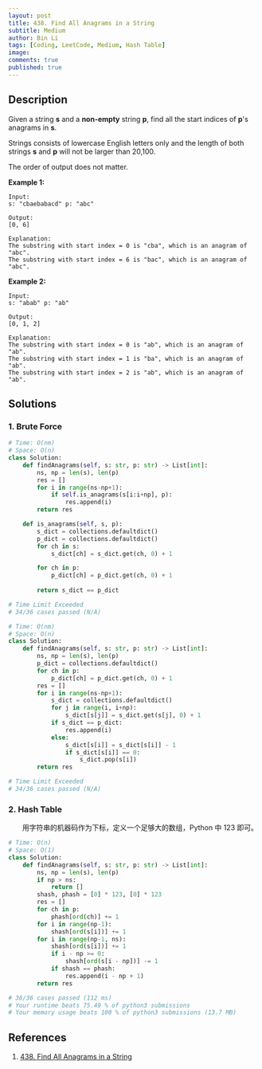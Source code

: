 ```yaml
---
layout: post
title: 438. Find All Anagrams in a String
subtitle: Medium
author: Bin Li
tags: [Coding, LeetCode, Medium, Hash Table]
image: 
comments: true
published: true
---
```


## Description

Given a string **s** and a **non-empty** string **p**, find all the start indices of **p**'s anagrams in **s**.

Strings consists of lowercase English letters only and the length of both strings **s** and **p** will not be larger than 20,100.

The order of output does not matter.

**Example 1:**

```
Input:
s: "cbaebabacd" p: "abc"

Output:
[0, 6]

Explanation:
The substring with start index = 0 is "cba", which is an anagram of "abc".
The substring with start index = 6 is "bac", which is an anagram of "abc".
```



**Example 2:**

```
Input:
s: "abab" p: "ab"

Output:
[0, 1, 2]

Explanation:
The substring with start index = 0 is "ab", which is an anagram of "ab".
The substring with start index = 1 is "ba", which is an anagram of "ab".
The substring with start index = 2 is "ab", which is an anagram of "ab".
```


## Solutions
### 1. Brute Force

```python
# Time: O(nm)
# Space: O(n)
class Solution:
    def findAnagrams(self, s: str, p: str) -> List[int]:
        ns, np = len(s), len(p)
        res = []
        for i in range(ns-np+1):
            if self.is_anagrams(s[i:i+np], p):
                res.append(i)
        return res

    def is_anagrams(self, s, p):
        s_dict = collections.defaultdict()
        p_dict = collections.defaultdict()
        for ch in s:
            s_dict[ch] = s_dict.get(ch, 0) + 1

        for ch in p:
            p_dict[ch] = p_dict.get(ch, 0) + 1
        
        return s_dict == p_dict

# Time Limit Exceeded
# 34/36 cases passed (N/A)
```


```python
# Time: O(nm)
# Space: O(n)
class Solution:
    def findAnagrams(self, s: str, p: str) -> List[int]:
        ns, np = len(s), len(p)
        p_dict = collections.defaultdict()
        for ch in p:
            p_dict[ch] = p_dict.get(ch, 0) + 1
        res = []
        for i in range(ns-np+1):
            s_dict = collections.defaultdict()
            for j in range(i, i+np):
                s_dict[s[j]] = s_dict.get(s[j], 0) + 1
            if s_dict == p_dict:
                res.append(i)
            else:
                s_dict[s[i]] = s_dict[s[i]] - 1
                if s_dict[s[i]] == 0:
                    s_dict.pop(s[i])
        return res

# Time Limit Exceeded
# 34/36 cases passed (N/A)
```

### 2. Hash Table
　　用字符串的机器码作为下标，定义一个足够大的数组，Python 中 123 即可。


```python
# Time: O(n)
# Space: O(1)
class Solution:
    def findAnagrams(self, s: str, p: str) -> List[int]:
        ns, np = len(s), len(p)
        if np > ns:
            return []
        shash, phash = [0] * 123, [0] * 123
        res = []
        for ch in p:
            phash[ord(ch)] += 1
        for i in range(np-1):
            shash[ord(s[i])] += 1
        for i in range(np-1, ns):
            shash[ord(s[i])] += 1
            if i - np >= 0:
                shash[ord(s[i - np])] -= 1
            if shash == phash:
                res.append(i - np + 1)
        return res

# 36/36 cases passed (112 ms)
# Your runtime beats 75.49 % of python3 submissions
# Your memory usage beats 100 % of python3 submissions (13.7 MB)
```
## References
1. [438. Find All Anagrams in a String](https://leetcode.com/problems/find-all-anagrams-in-a-string/)